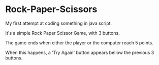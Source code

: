 # Rock-Paper-Scissors

My first attempt at coding something in java script.

It's a simple Rock Paper Scissor Game, with 3 buttons.

The game ends when either the player or the computer reach 5 points.

When this happens, a 'Try Again' button appears bellow the previous 3 buttons.
